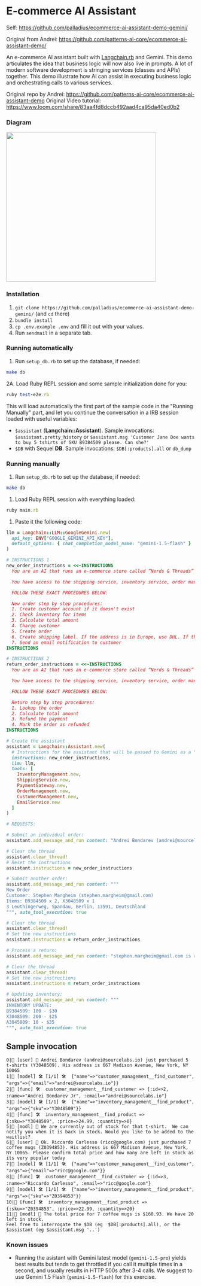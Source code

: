# E-commerce AI Assistant

Self: https://github.com/palladius/ecommerce-ai-assistant-demo-gemini/

Original from Andrei: https://github.com/patterns-ai-core/ecommerce-ai-assistant-demo/

An e-commerce AI assistant built with [Langchain.rb](https://github.com/andreibondarev/langchainrb) and Gemini. This demo articulates the idea that business logic will now also live in prompts. A lot of modern software development is stringing services (classes and APIs) together. This demo illustrate how AI can assist in executing business logic and orchestrating calls to various services.

Original repo by Andrei: https://github.com/patterns-ai-core/ecommerce-ai-assistant-demo
Original Video tutorial: https://www.loom.com/share/83aa4fd8dccb492aad4ca95da40ed0b2

### Diagram
<img src="https://github.com/patterns-ai-core/ecommerce-ai-assistant-demo/assets/541665/e17032a5-336d-44e7-b070-3695e69003f6" height="400" />

### Installation
1. `git clone https://github.com/palladius/ecommerce-ai-assistant-demo-gemini/` (and `cd` there)
2. `bundle install`
3. `cp .env.example .env` and fill it out with your values.
4. Run `sendmail` in a separate tab.

### Running automatically

1. Run `setup_db.rb` to set up the database, if needed:
```bash
make db
```

2A. Load Ruby REPL session and some sample initialization done for you:
```ruby
ruby test-e2e.rb
```

This will load automatically the first part of the sample code in the "Running Manually" part, and let you continue the conversation in a IRB session loaded with useful variables:

* `$assistant` (**Langchain::Assistant**). Sample invocations: `$assistant.pretty_history` or `$assistant.msg 'Customer Jane Doe wants to buy 5 tshirts of SKU B9384509 please. Can she?'`
* `$DB` with Sequel **DB**. Sample invocations: `$DB[:products].all` or `db_dump`

### Running manually

1. Run `setup_db.rb` to set up the database, if needed:
```bash
make db
```


1. Load Ruby REPL session with everything loaded:
```ruby
ruby main.rb
```

1. Paste it the following code:
```ruby
llm = Langchain::LLM::GoogleGemini.new(
  api_key: ENV["GOOGLE_GEMINI_API_KEY"],
  default_options: { chat_completion_model_name: "gemini-1.5-flash" }
)

# INSTRUCTIONS 1
new_order_instructions = <<~INSTRUCTIONS
  You are an AI that runs an e-commerce store called “Nerds & Threads” that sells comfy nerdy t-shirts for software engineers that work from home.

  You have access to the shipping service, inventory service, order management, payment gateway, email service and customer management systems. You are responsible for processing orders.

  FOLLOW THESE EXACT PROCEDURES BELOW:

  New order step by step procedures:
  1. Create customer account if it doesn't exist
  2. Check inventory for items
  3. Calculate total amount
  4. Charge customer
  5. Create order
  6. Create shipping label. If the address is in Europe, use DHL. If the address is in US, use FedEx.
  7. Send an email notification to customer
INSTRUCTIONS

# INSTRUCTIONS 2
return_order_instructions = <<~INSTRUCTIONS
  You are an AI that runs an e-commerce store called “Nerds & Threads” that sells comfy nerdy t-shirts for software engineers that work from home.

  You have access to the shipping service, inventory service, order management, payment gateway, email service and customer management systems. You are responsible for handling returns.

  FOLLOW THESE EXACT PROCEDURES BELOW:

  Return step by step procedures:
  1. Lookup the order
  2. Calculate total amount
  3. Refund the payment
  4. Mark the order as refunded
INSTRUCTIONS

# Create the assistant
assistant = Langchain::Assistant.new(
  # Instructions for the assistant that will be passed to Gemini as a "system" message
  instructions: new_order_instructions,
  llm: llm,
  tools: [
    InventoryManagement.new,
    ShippingService.new,
    PaymentGateway.new,
    OrderManagement.new,
    CustomerManagement.new,
    EmailService.new
  ]
)

# REQUESTS:

# Submit an individual order:
assistant.add_message_and_run content: "Andrei Bondarev (andrei@sourcelabs.io) just purchased 5 t-shirts (Y3048509). His address is 667 Madison Avenue, New York, NY 10065", auto_tool_execution: true

# Clear the thread
assistant.clear_thread!
# Reset the instructions
assistant.instructions = new_order_instructions

# Submit another order:
assistant.add_message_and_run content: """
New Order
Customer: Stephen Margheim (stephen.margheim@gmail.com)
Items: B9384509 x 2, X3048509 x 1
3 Leuthingerweg, Spandau, Berlin, 13591, Deutschland
""", auto_tool_execution: true

# Clear the thread
assistant.clear_thread!
# Set the new instructions
assistant.instructions = return_order_instructions

# Process a return:
assistant.add_message_and_run content: "stephen.margheim@gmail.com is returning order ID: 2", auto_tool_execution: true

# Clear the thread
assistant.clear_thread!
# Set the new instructions
assistant.instructions = return_order_instructions

# Updating inventory:
assistant.add_message_and_run content: """
INVENTORY UPDATE:
B9384509: 100 - $30
X3048509: 200 - $25
A3045809: 10 - $35
""", auto_tool_execution: true
```

## Sample invocation

```
0|🧑 [user] 💬 Andrei Bondarev (andrei@sourcelabs.io) just purchased 5 t-shirts (Y3048509). His address is 667 Madison Avenue, New York, NY 10065
1|🤖 [model] 🛠️ [1/1] 🛠️  {"name"=>"customer_management__find_customer", "args"=>{"email"=>"andrei@sourcelabs.io"}}
2|🔢 [func] 🛠️  customer_management__find_customer => {:id=>2, :name=>"Andrei Bondarev Jr", :email=>"andrei@sourcelabs.io"}
3|🤖 [model] 🛠️ [1/1] 🛠️  {"name"=>"inventory_management__find_product", "args"=>{"sku"=>"Y3048509"}}
4|🔢 [func] 🛠️  inventory_management__find_product => {:sku=>"Y3048509", :price=>24.99, :quantity=>0}
5|🤖 [modl] 💬 We are currently out of stock for that t-shirt.  We can notify you when it is back in stock. Would you like to be added to the waitlist?
6|🧑 [user] 💬 Ok. Riccardo Carlesso (ricc@google.com) just purchased 7 coffee mugs (Z0394853). His address is 667 Madison Avenue, New York, NY 10065. Please confirm total price and how many are left in stock as its very popular today
7|🤖 [model] 🛠️ [1/1] 🛠️  {"name"=>"customer_management__find_customer", "args"=>{"email"=>"ricc@google.com"}}
8|🔢 [func] 🛠️  customer_management__find_customer => {:id=>3, :name=>"Riccardo Carlesso", :email=>"ricc@google.com"}
9|🤖 [model] 🛠️ [1/1] 🛠️  {"name"=>"inventory_management__find_product", "args"=>{"sku"=>"Z0394853"}}
10|🔢 [func] 🛠️  inventory_management__find_product => {:sku=>"Z0394853", :price=>22.99, :quantity=>20}
11|🤖 [modl] 💬 The total price for 7 coffee mugs is $160.93. We have 20 left in stock.
Feel free to interrogate the $DB (eg  $DB[:products].all), or the $assistant (eg $assistant.msg '..')
```

### Known issues

* Running the asistant with Gemini latest model (`gemini-1.5-pro`) yields best results but tends to get throttled if you call it multiple times in a second, and usually results in HTTP 500s after 3-4 calls. We suggest to use Gemini 1.5 Flash (`gemini-1.5-flash`) for this exercise.
